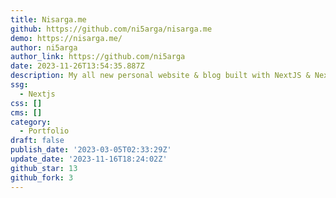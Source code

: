 ```yaml
---
title: Nisarga.me
github: https://github.com/ni5arga/nisarga.me
demo: https://nisarga.me/
author: ni5arga
author_link: https://github.com/ni5arga
date: 2023-11-26T13:54:35.887Z
description: My all new personal website & blog built with NextJS & Nextra.
ssg:
  - Nextjs
css: []
cms: []
category:
  - Portfolio
draft: false
publish_date: '2023-03-05T02:33:29Z'
update_date: '2023-11-16T18:24:02Z'
github_star: 13
github_fork: 3
---
```

